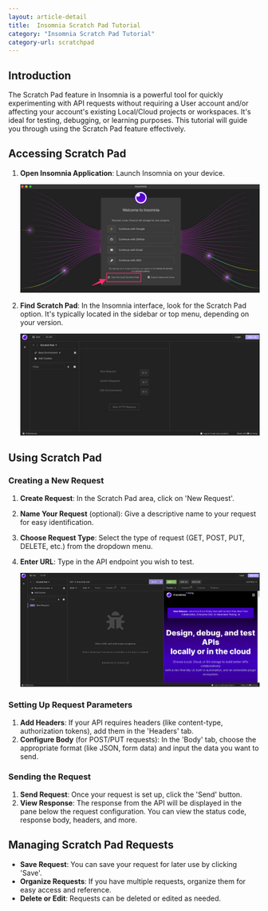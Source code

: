 ```yaml
---
layout: article-detail
title:  Insomnia Scratch Pad Tutorial
category: "Insomnia Scratch Pad Tutorial"
category-url: scratchpad
---
```

## Introduction

The Scratch Pad feature in Insomnia is a powerful tool for quickly experimenting with API requests without requiring a User account and/or affecting your account's existing Local/Cloud projects or workspaces.
It's ideal for testing, debugging, or learning purposes.
This tutorial will guide you through using the Scratch Pad feature effectively.

## Accessing Scratch Pad

1. **Open Insomnia Application**: Launch Insomnia on your device.

    ![scratchpad option on start](../assets/images/scratchpad-option.jpg)

2. **Find Scratch Pad**: In the Insomnia interface, look for the Scratch Pad option. It's typically located in the sidebar or top menu, depending on your version.

    ![empty scratchpad](../assets/images/scratchpad-empty.jpg)

## Using Scratch Pad

### Creating a New Request

1. **Create Request**: In the Scratch Pad area, click on 'New Request'.
2. **Name Your Request** (optional): Give a descriptive name to your request for easy identification.
3. **Choose Request Type**: Select the type of request (GET, POST, PUT, DELETE, etc.) from the dropdown menu.
4. **Enter URL**: Type in the API endpoint you wish to test.

    ![Example new request](../assets/images/example-new-request.jpg)

### Setting Up Request Parameters

1. **Add Headers**: If your API requires headers (like content-type, authorization tokens), add them in the 'Headers' tab.
2. **Configure Body** (for POST/PUT requests): In the 'Body' tab, choose the appropriate format (like JSON, form data) and input the data you want to send.

### Sending the Request

1. **Send Request**: Once your request is set up, click the 'Send' button.
2. **View Response**: The response from the API will be displayed in the pane below the request configuration. You can view the status code, response body, headers, and more.

## Managing Scratch Pad Requests

- **Save Request**: You can save your request for later use by clicking 'Save'.
- **Organize Requests**: If you have multiple requests, organize them for easy access and reference.
- **Delete or Edit**: Requests can be deleted or edited as needed.
